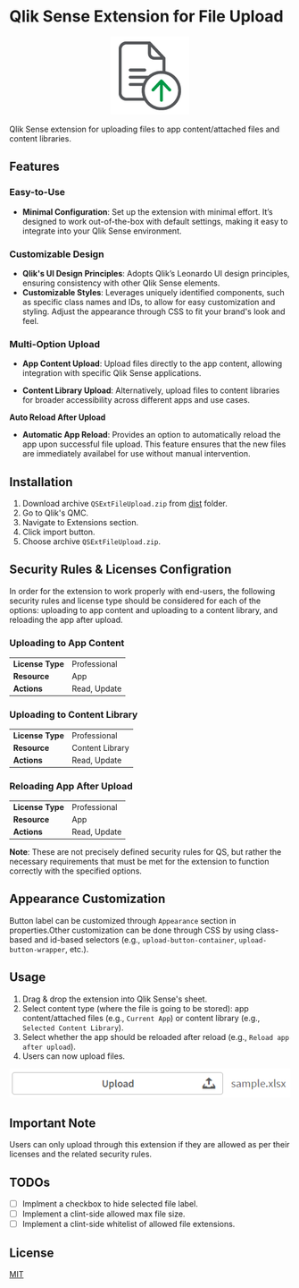 # Qlik Sense Extension for File Upload 
<p align="center">
  <img src="src/icon.png" alt="Icon" />
</p>
Qlik Sense extension for uploading files to app content/attached files and content libraries.

## Features
### Easy-to-Use
* **Minimal Configuration**: Set up the extension with minimal effort. It’s designed to work out-of-the-box with default settings, making it easy to integrate into your Qlik Sense environment.

### Customizable Design
* **Qlik's UI Design Principles**: Adopts Qlik’s Leonardo UI design principles, ensuring consistency with other Qlik Sense elements.
* **Customizable Styles**: Leverages uniquely identified components, such as specific class names and IDs, to allow for easy customization and styling. Adjust the appearance through CSS to fit your brand's look and feel.

### Multi-Option Upload
* **App Content Upload**: Upload files directly to the app content, allowing integration with specific Qlik Sense applications.

* **Content Library Upload**: Alternatively, upload files to content libraries for broader accessibility across different apps and use cases.

**Auto Reload After Upload**
* **Automatic App Reload**: Provides an option to automatically reload the app upon successful file upload. This feature ensures that the new files are immediately availabel for use without manual intervention.

## Installation

1. Download archive `QSExtFileUpload.zip` from [dist](https://github.com/MohannedA/Qlik-Sense-File-Upload-Extension/tree/main/dist) folder.
2. Go to Qlik's QMC.
3. Navigate to Extensions section.
4. Click import button.
5. Choose archive `QSExtFileUpload.zip`.

## Security Rules & Licenses Configration
In order for the extension to work properly with end-users, the following security rules and license type should be considered for each of the options: uploading to app content and uploading to a content library, and reloading the app after upload. 
### Uploading to App Content
|  |  |
|------------------|---------------|
| **License Type** |Professional   |
| **Resource**     | App          |
| **Actions**      | Read, Update  |

### Uploading to Content Library
|  |  |
|------------------|---------------|
| **License Type** |Professional   |
| **Resource**     | Content Library          |
| **Actions**      | Read, Update  |

### Reloading App After Upload
|  |  |
|------------------|---------------|
| **License Type** |Professional   |
| **Resource**     | App          |
| **Actions**      | Read, Update  |

**Note**: These are not precisely defined security rules for QS, but rather the necessary requirements that must be met for the extension to function correctly with the specified options.

## Appearance Customization
Button label can be customized through `Appearance` section in properties.Other customization can be done through CSS by using class-based and id-based selectors (e.g., `upload-button-container`, `upload-button-wrapper`, etc.).  

## Usage
1. Drag & drop the extension into Qlik Sense's sheet.
2. Select content type (where the file is going to be stored): app content/attached files (e.g., `Current App`) or content library (e.g., `Selected Content Library`). 
3. Select whether the app should be reloaded after reload (e.g., `Reload app after upload`).
4. Users can now upload files.

![Screenshot](screenshot.png)

## Important Note
Users can only upload through this extension if they are allowed as per their licenses and the related security rules.  

## TODOs
- [ ] Implment a checkbox to hide selected file label. 
- [ ] Implement a clint-side allowed max file size. 
- [ ] Implement a clint-side whitelist of allowed file extensions. 
## License
[MIT](https://choosealicense.com/licenses/mit/)